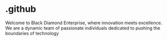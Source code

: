 # .github
Welcome to Black Diamond Enterprise, where innovation meets excellence. We are a dynamic team of passionate individuals dedicated to pushing the boundaries of technology
